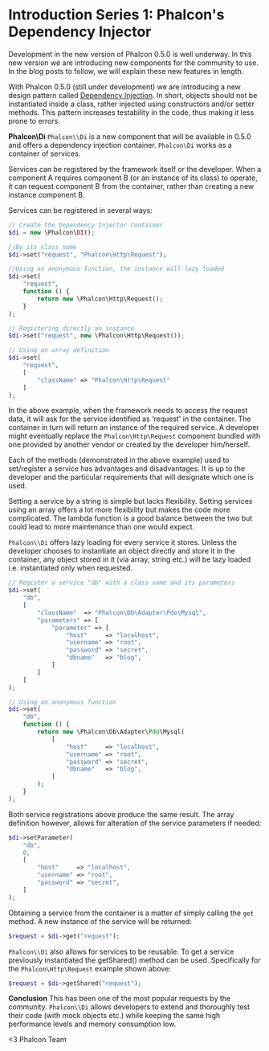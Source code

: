 Introduction Series 1: Phalcon's Dependency Injector
====================================================

Development in the new version of Phalcon 0.5.0 is well underway. In this new version we are introducing new components for the community to use. In the blog posts to follow, we will explain these new features in length.

With Phalcon 0.5.0 (still under development) we are introducing a new design pattern called [Dependency Injection](https://en.wikipedia.org/wiki/Dependency_injection). In short, objects should not be instantiated inside a class, rather injected using constructors and/or setter methods. This pattern increases testability in the code, thus making it less prone to errors.

**Phalcon\Di**
`Phalcon\\Di` is a new component that will be available in 0.5.0 and offers a dependency injection container. `Phalcon\Di` works as a container of services.

Services can be registered by the framework itself or the developer. When a component A requires component B (or an instance of its class) to operate, it can request component B from the container, rather than creating a new instance component B.

Services can be registered in several ways:

```php
// Create the Dependency Injector Container
$di = new \Phalcon\DI();

//By its class name
$di->set("request", "Phalcon\Http\Request");

//Using an anonymous function, the instance will lazy loaded
$di->set(
    "request", 
    function () {
        return new \Phalcon\Http\Request();
    }
);

// Registering directly an instance
$di->set("request", new \Phalcon\Http\Request());

// Using an array definition
$di->set(
    "request", 
    [
        "className" => "Phalcon\Http\Request"
    ]
);
```

In the above example, when the framework needs to access the request data, it will ask for the service identified as ‘request' in the container. The container in turn will return an instance of the required service. A developer might eventually replace the `Phalcon\Http\Request` component bundled with one provided by another vendor or created by the developer him/herself.

Each of the methods (demonstrated in the above example) used to set/register a service has advantages and disadvantages. It is up to the developer and the particular requirements that will designate which one is used. 

Setting a service by a string is simple but lacks flexibility. Setting services using an array offers a lot more flexibility but makes the code more complicated. The lambda function is a good balance between the two but could lead to more maintenance than one would expect.

`Phalcon\\Di` offers lazy loading for every service it stores. Unless the developer chooses to instantiate an object directly and store it in the container, any object stored in it (via array, string etc.) will be lazy loaded i.e. instantiated only when requested.

```php
// Register a service "db" with a class name and its parameters
$di->set(
    "db", 
    [
        "className"  => "Phalcon\Db\Adapter\Pdo\Mysql",
        "parameters" => [
            "parameter" => [
                "host"     => "localhost",
                "username" => "root",
                "password" => "secret",
                "dbname"   => "blog",
            ]
        ]
    ]
);

// Using an anonymous function
$di->set(
    "db",
    function () {
        return new \Phalcon\Db\Adapter\Pdo\Mysql(
            [
                "host"     => "localhost",
                "username" => "root",
                "password" => "secret",
                "dbname"   => "blog",
            ]
        );
    }
);
```

Both service registrations above produce the same result. The array definition however, allows for alteration of the service parameters if needed:

```php
$di->setParameter(
    "db", 
    0, 
    [
        "host"     => "localhost",
        "username" => "root",
        "password" => "secret",
    ]
);
```

Obtaining a service from the container is a matter of simply calling the `get` method. A new instance of the service will be returned:

```php
$request = $di->get("request");
```

`Phalcon\\Di` also allows for services to be reusable. To get a service previously instantiated the getShared() method can be used. Specifically for the `Phalcon\Http\Request` example shown above:

```php
$request = $di->getShared("request");
```

**Conclusion**
This has been one of the most popular requests by the community. `Phalcon\\Di` allows developers to extend and thoroughly test their code (with mock objects etc.) while keeping the same high performance levels and memory consumption low.

<3 Phalcon Team
